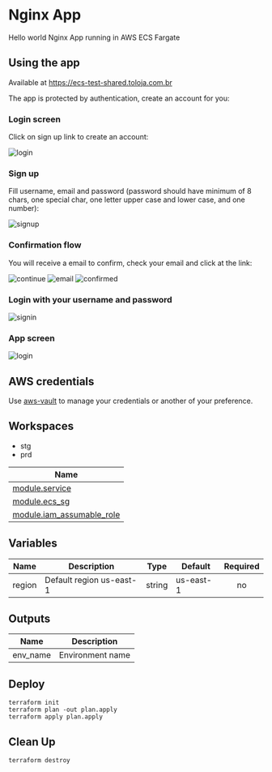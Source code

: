 # Nginx App

Hello world Nginx App running in AWS ECS Fargate

## Using the app

Available at https://ecs-test-shared.toloja.com.br

The app is protected by authentication, create an account for you:

### Login screen

Click on sign up link to create an account:

![login](./docs/app/login.png)

### Sign up

Fill username, email and password (password should have minimum of 8 chars, one special char, one letter upper case and lower case, and one number):

![signup](./docs/app/signup.png)

### Confirmation flow

You will receive a email to confirm, check your email and click at the link:

![continue](./docs/app/continue.png)
![email](./docs/app/email.png)
![confirmed](./docs/app/confirmed.png)

### Login with your username and password

![signin](./docs/app/signin.png)

### App screen

![login](./docs/app/app.png)

## AWS credentials

Use [aws-vault](https://github.com/99designs/aws-vault) to manage your credentials or another of your preference.

## Workspaces

- stg
- prd

| Name                                                                                                    |
| ------------------------------------------------------------------------------------------------------- |
| [module.service](../../modules/ecs-service/README.md)                                                   |
| [module.ecs_sg](https://registry.terraform.io/modules/terraform-aws-modules/security-group/aws/latest)  |
| [module.iam_assumable_role](https://registry.terraform.io/modules/terraform-aws-modules/iam/aws/latest) |

## Variables

| Name   | Description              | Type   | Default   | Required |
| ------ | ------------------------ | ------ | --------- | :------: |
| region | Default region us-east-1 | string | us-east-1 |    no    |

## Outputs

| Name     | Description      |
| -------- | ---------------- |
| env_name | Environment name |

## Deploy

```
terraform init
terraform plan -out plan.apply
terraform apply plan.apply
```

## Clean Up

```
terraform destroy
```
